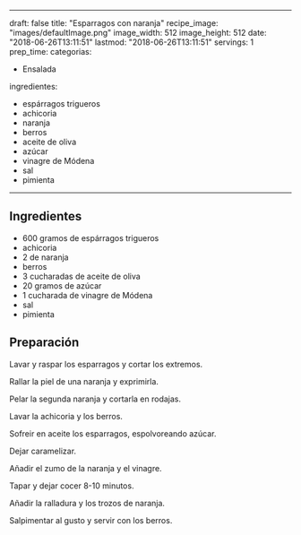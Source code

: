
---
draft: false
title: "Esparragos con naranja"
recipe_image: "images/defaultImage.png"
image_width: 512
image_height: 512
date: "2018-06-26T13:11:51"
lastmod: "2018-06-26T13:11:51"
servings: 1
prep_time: 
categorias:
  - Ensalada

ingredientes:
  - espárragos trigueros
  - achicoria
  - naranja
  - berros
  - aceite de oliva
  - azúcar
  - vinagre de Módena
  - sal
  - pimienta
---

## Ingredientes
- 600 gramos de espárragos trigueros
- achicoria
- 2  de naranja
- berros
- 3 cucharadas de aceite de oliva
- 20 gramos de azúcar
- 1 cucharada de vinagre de Módena
- sal
- pimienta

## Preparación
Lavar y raspar los esparragos y cortar los extremos.

Rallar la piel de una naranja y exprimirla.

Pelar la segunda naranja y cortarla en rodajas.

Lavar la achicoria y los berros.

Sofreir en aceite los esparragos, espolvoreando azúcar.

Dejar caramelizar.

Añadir el zumo de la naranja y el vinagre.

Tapar y dejar cocer 8-10 minutos.

Añadir la ralladura y los trozos de naranja.

Salpimentar al gusto y servir con los berros.


